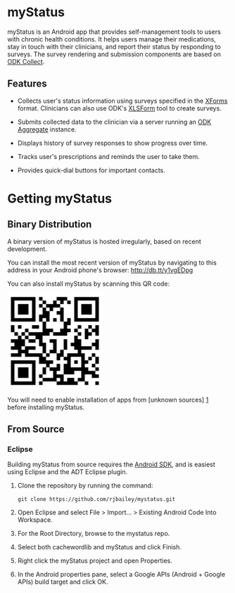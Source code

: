 myStatus
========

myStatus is an Android app that provides self-management tools to users
with chronic health conditions. It helps users manage their medications,
stay in touch with their clinicians, and report their status by responding
to surveys. The survey rendering and submission components are based on
[ODK Collect](http://opendatakit.org/use/collect/).

Features
--------

  - Collects user's status information using surveys specified in the
    [XForms](http://en.wikipedia.org/wiki/Xforms) format. Clinicians can
    also use ODK's [XLSForm](http://opendatakit.org/use/xlsform/) tool to
    create surveys.

  - Submits collected data to the clinician via a server running an
    [ODK Aggregate](http://opendatakit.org/use/aggregate/) instance.

  - Displays history of survey responses to show progress over time.

  - Tracks user's prescriptions and reminds the user to take them.

  - Provides quick-dial buttons for important contacts.


Getting myStatus
===============

Binary Distribution
-------------------

A binary version of myStatus is hosted irregularly, based on recent
development.

You can install the most recent version of myStatus by navigating to this
address in your Android phone's browser: <http://db.tt/y1vgEDpg>

You can also install myStatus by scanning this QR code:

![myStatus QR Code](mystatus-download-qr-code.png)

You will need to enable installation of apps from [unknown sources] [1]
before installing myStatus.

[1]: http://developer.android.com/distribute/open.html#unknown-sources

From Source
-----------

### Eclipse ###

Building myStatus from source requires the
[Android SDK](http://developer.android.com/sdk/index.html), and is easiest
using Eclipse and the ADT Eclipse plugin.

 1. Clone the repository by running the command:

        git clone https://github.com/rjbailey/mystatus.git

 2. Open Eclipse and select File > Import... > Existing Android Code Into
    Workspace.

 3. For the Root Directory, browse to the mystatus repo.

 4. Select both cachewordlib and myStatus and click Finish.

 5. Right click the myStatus project and open Properties.

 6. In the Android properties pane, select a Google APIs (Android + Google
    APIs) build target and click OK.
